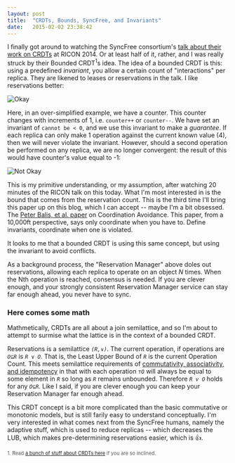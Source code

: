```yaml
---
layout: post
title:  "CRDTs, Bounds, SyncFree, and Invariants"
date:   2015-02-02 23:38:42
---
```


I finally got around to watching the SyncFree consortium's [talk about their work on CRDTs](https://www.youtube.com/watch?v=1KP_pxFhlVU) at RICON 2014.  Or at least half of it, rather, and I was really struck by their Bounded CRDT<sup>1</sup>s idea.  The idea of a bounded CRDT is this: using a predefined _invariant_, you allow a certain count of "interactions" per replica.  They are likened to leases or reservations in the talk. I like reservations better:

![Okay](https://dl.dropboxusercontent.com/u/42154947/blog%20pics/ok.png)

Here, in an over-simplified example, we have a counter.  This counter changes with increments of 1, i.e. `counter++` or `counter--`.  We have set an invariant of `cannot be < 0`, and we use this invariant to make a _guarantee_.  If each replica can only make 1 operation against the current known value (4), then we will never violate the invariant.  However, should a second operation be performed on any replica, we are no longer convergent: the result of this would have counter's value equal to -1:

![Not Okay](https://dl.dropboxusercontent.com/u/42154947/blog%20pics/not%20ok.png)

This is my primitive understanding, or my assumption, after watching 20 minutes of the RICON talk on this today.  What I'm most interested in is the bound that comes from the reservation count. This is the third time I'll bring this paper up on this blog, which I can accept -- maybe I'm a bit obsessed. The [Peter Balis, et al. paper](http://www.bailis.org/papers/ca-vldb2015.pdf) on Coordination Avoidance.  This paper, from a 10,000ft perspective, says only coordinate when you have to.  Define invariants, coordinate when one is violated.

It looks to me that a bounded CRDT is using this same concept, but using the invariant to avoid conflicts.

As a background process, the "Reservation Manager" above doles out reservations, allowing each replica to operate on an object _N_ times. When the Nth operation is reached, consensus is needed.  If you are clever enough, and your strongly consistent Reservation Manager service can stay far enough ahead, you never have to sync.

### Here comes some math

Mathmetically, CRDTs are all about a join semilattice, and so I'm about to attempt to surmise what the lattice is in the context of a bounded CRDT.

Reservations is a semilattice _`(R,∨)`_. The current operation, if operations are _`O⊆R`_ is _`R ∨ O`_.  That is, the Least Upper Bound of _`R`_ is the current Operation Count.  This meets semilattice requirements of [commutativity, associativity, and idempotency](http://en.wikipedia.org/wiki/Semilattice#Algebraic_definition) in that with each operation _`⊤O`_ will always be equal to some element in _`R`_ so long as _`R`_ remains unbounded. Therefore  _`R v O`_ holds for any _`O⊆R`_.  Like I said, if you are clever enough you can keep your Reservation Manager far enough ahead.

This CRDT concept is a bit more complicated than the basic commutative or monotonic models, but is still farily easy to understand conceptually.  I'm very interested in what comes next from the SyncFree humans, namely the adaptive stuff, which is used to reduce replicas -- which decreases the LUB, which makes pre-determining reservations easier, which is 👍.

<div style="font-size: 0.8em; color: #555">
1. Read <a href="http://christophermeiklejohn.com/crdt/2014/07/22/readings-in-crdts.html">a bunch of stuff about CRDTs here</a> if you are so inclined.
</div>
